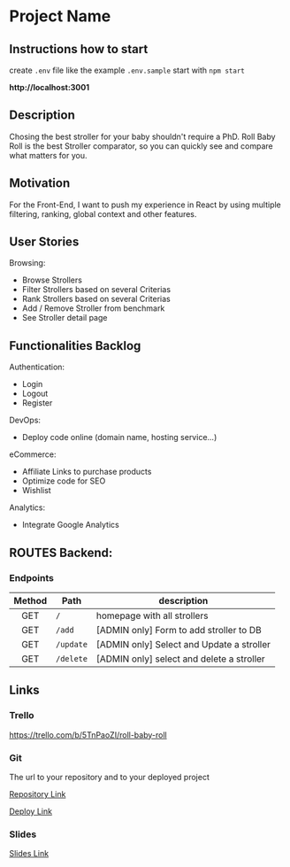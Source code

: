 # Project Name

## Instructions how to start

create `.env` file like the example `.env.sample`
start with `npm start`

**http://localhost:3001**

## Description

Chosing the best stroller for your baby shouldn't require a PhD.
Roll Baby Roll is the best Stroller comparator, so you can quickly see and compare what matters for you.

## Motivation

For the Front-End, I want to push my experience in React by using multiple filtering, ranking, global context and other features.

## User Stories

Browsing:
- Browse Strollers
- Filter Strollers based on several Criterias
- Rank Strollers based on several Criterias
- Add / Remove Stroller from benchmark
- See Stroller detail page



## Functionalities Backlog

Authentication:
- Login
- Logout
- Register

DevOps:
- Deploy code online (domain name, hosting service...)

eCommerce:
- Affiliate Links to purchase products
- Optimize code for SEO
- Wishlist

Analytics:
- Integrate Google Analytics


## ROUTES Backend:

### Endpoints

| Method | Path      | description                  |
| :----: | --------- | ---------------------------- |
|  GET   | `/`       | homepage with all strollers  |
|  GET   | `/add`    | [ADMIN only] Form to add stroller to DB   |
|  GET   | `/update` | [ADMIN only] Select and Update a stroller |
|  GET   | `/delete` | [ADMIN only] select and delete a stroller |

## Links

### Trello

https://trello.com/b/5TnPaoZI/roll-baby-roll

### Git

The url to your repository and to your deployed project

[Repository Link](https://github.com/Thibault-d/RollBabyRoll-Front/)

[Deploy Link](http://heroku.com/)

### Slides

[Slides Link](http://slides.com/)
